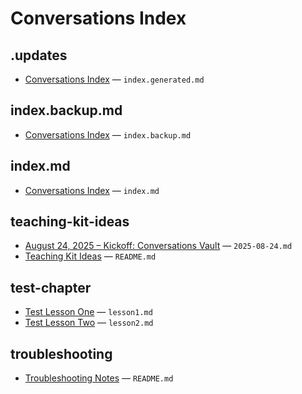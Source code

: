 # Conversations Index

## .updates
- [Conversations Index](.updates/index.generated.md) — `index.generated.md`

## index.backup.md
- [Conversations Index](index.backup.md) — `index.backup.md`

## index.md
- [Conversations Index](index.md) — `index.md`

## teaching-kit-ideas
- [August 24, 2025 – Kickoff: Conversations Vault](teaching-kit-ideas/2025-08-24.md) — `2025-08-24.md`
- [Teaching Kit Ideas](teaching-kit-ideas/README.md) — `README.md`

## test-chapter
- [Test Lesson One](test-chapter/lesson1.md) — `lesson1.md`
- [Test Lesson Two](test-chapter/lesson2.md) — `lesson2.md`

## troubleshooting
- [Troubleshooting Notes](troubleshooting/README.md) — `README.md`
